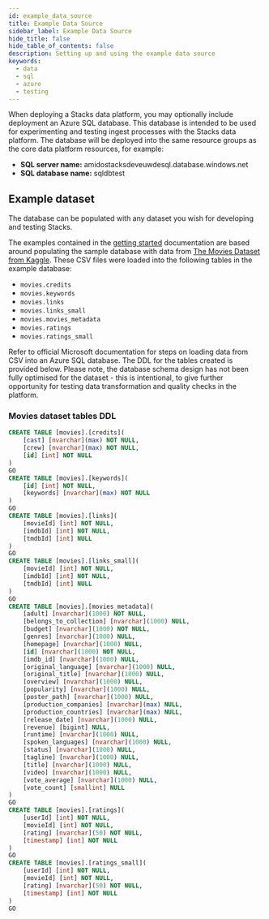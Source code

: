 ```yaml
---
id: example_data_source
title: Example Data Source
sidebar_label: Example Data Source
hide_title: false
hide_table_of_contents: false
description: Setting up and using the example data source
keywords:
  - data
  - sql
  - azure
  - testing
---
```


When deploying a Stacks data platform, you may optionally include deployment an Azure SQL database. This database is intended to be used for experimenting and testing ingest processes with the Stacks data platform. The database will be deployed into the same resource groups as the core data platform resources, for example:

* **SQL server name:** amidostacksdeveuwdesql.database.windows.net
* **SQL database name:** sqldbtest

## Example dataset

The database can be populated with any dataset you wish for developing and testing Stacks.

The examples contained in the [getting started](../getting_started/) documentation are based around populating the sample database with data from [The Movies Dataset from Kaggle](https://www.kaggle.com/datasets/rounakbanik/the-movies-dataset). These CSV files were loaded into the following tables in the example database:
* `movies.credits`
* `movies.keywords`
* `movies.links`
* `movies.links_small`
* `movies.movies_metadata`
* `movies.ratings`
* `movies.ratings_small`

Refer to official Microsoft documentation for steps on loading data from CSV into an Azure SQL database. The DDL for the tables created is provided below. Please note, the database schema design has not been fully optimised for the dataset - this is intentional, to give further opportunity for testing data transformation and quality checks in the platform.

### Movies dataset tables DDL

```sql
CREATE TABLE [movies].[credits](
	[cast] [nvarchar](max) NOT NULL,
	[crew] [nvarchar](max) NOT NULL,
	[id] [int] NOT NULL
)
GO
CREATE TABLE [movies].[keywords](
	[id] [int] NOT NULL,
	[keywords] [nvarchar](max) NOT NULL
)
GO
CREATE TABLE [movies].[links](
	[movieId] [int] NOT NULL,
	[imdbId] [int] NOT NULL,
	[tmdbId] [int] NULL
)
GO
CREATE TABLE [movies].[links_small](
	[movieId] [int] NOT NULL,
	[imdbId] [int] NOT NULL,
	[tmdbId] [int] NULL
)
GO
CREATE TABLE [movies].[movies_metadata](
	[adult] [nvarchar](1000) NOT NULL,
	[belongs_to_collection] [nvarchar](1000) NULL,
	[budget] [nvarchar](1000) NOT NULL,
	[genres] [nvarchar](1000) NULL,
	[homepage] [nvarchar](1000) NULL,
	[id] [nvarchar](1000) NOT NULL,
	[imdb_id] [nvarchar](1000) NULL,
	[original_language] [nvarchar](1000) NULL,
	[original_title] [nvarchar](1000) NULL,
	[overview] [nvarchar](1000) NULL,
	[popularity] [nvarchar](1000) NULL,
	[poster_path] [nvarchar](1000) NULL,
	[production_companies] [nvarchar](max) NULL,
	[production_countries] [nvarchar](max) NULL,
	[release_date] [nvarchar](1000) NULL,
	[revenue] [bigint] NULL,
	[runtime] [nvarchar](1000) NULL,
	[spoken_languages] [nvarchar](1000) NULL,
	[status] [nvarchar](1000) NULL,
	[tagline] [nvarchar](1000) NULL,
	[title] [nvarchar](1000) NULL,
	[video] [nvarchar](1000) NULL,
	[vote_average] [nvarchar](1000) NULL,
	[vote_count] [smallint] NULL
)
GO
CREATE TABLE [movies].[ratings](
	[userId] [int] NOT NULL,
	[movieId] [int] NOT NULL,
	[rating] [nvarchar](50) NOT NULL,
	[timestamp] [int] NOT NULL
)
GO
CREATE TABLE [movies].[ratings_small](
	[userId] [int] NOT NULL,
	[movieId] [int] NOT NULL,
	[rating] [nvarchar](50) NOT NULL,
	[timestamp] [int] NOT NULL
)
GO
```

